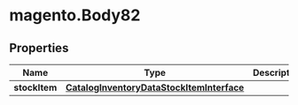 # magento.Body82

## Properties
Name | Type | Description | Notes
------------ | ------------- | ------------- | -------------
**stockItem** | [**CatalogInventoryDataStockItemInterface**](CatalogInventoryDataStockItemInterface.md) |  | 


